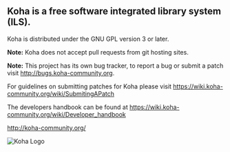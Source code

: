 
## Koha is a free software integrated library system (ILS).

Koha is distributed under the GNU GPL version 3 or later.

**Note:** Koha does not accept pull requests from git hosting sites.

**Note:** This project has its own bug tracker, to report a bug or submit a patch visit http://bugs.koha-community.org.

For guidelines on submitting patches for Koha please visit https://wiki.koha-community.org/wiki/SubmitingAPatch

The developers handbook can be found at https://wiki.koha-community.org/wiki/Developer_handbook

http://koha-community.org/


![Koha Logo](https://wiki.koha-community.org/w/images/KohaILS.png)
